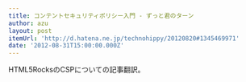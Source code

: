 ```yaml
---
title: コンテントセキュリティポリシー入門 - ずっと君のターン
author: azu
layout: post
itemUrl: 'http://d.hatena.ne.jp/technohippy/20120820#1345469971'
date: '2012-08-31T15:00:00.000Z'
---
```

HTML5RocksのCSPについての記事翻訳。 
